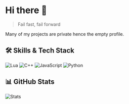 # Hi there 👋
> Fail fast, fail forward

Many of my projects are private hence the empty profile.

## 🛠 Skills & Tech Stack

![Lua](https://img.shields.io/badge/Lua-2C2D72?style=for-the-badge&logo=lua&logoColor=white) 
![C++](https://img.shields.io/badge/C++-00599C?style=for-the-badge&logo=c%2B%2B&logoColor=white) 
![JavaScript](https://img.shields.io/badge/JavaScript-F7DF1E?style=for-the-badge&logo=javascript&logoColor=black)
![Python](https://img.shields.io/badge/Python-3776AB?style=for-the-badge&logo=python&logoColor=white)

## 📊 GitHub Stats

![Stats](https://github-readme-stats.vercel.app/api?username=y4k3-dev&show_icons=true&theme=radical)  
